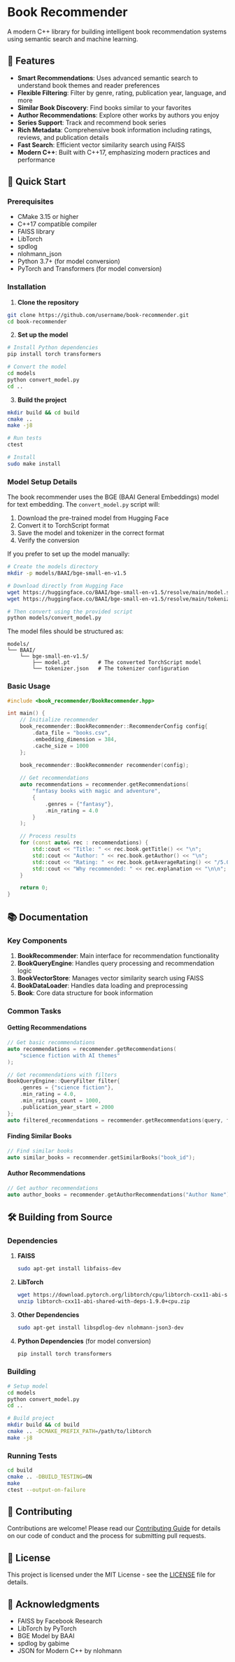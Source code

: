 # Book Recommender

A modern C++ library for building intelligent book recommendation systems using semantic search and machine learning.

## 🌟 Features

- **Smart Recommendations**: Uses advanced semantic search to understand book themes and reader preferences
- **Flexible Filtering**: Filter by genre, rating, publication year, language, and more
- **Similar Book Discovery**: Find books similar to your favorites
- **Author Recommendations**: Explore other works by authors you enjoy
- **Series Support**: Track and recommend book series
- **Rich Metadata**: Comprehensive book information including ratings, reviews, and publication details
- **Fast Search**: Efficient vector similarity search using FAISS
- **Modern C++**: Built with C++17, emphasizing modern practices and performance

## 🚀 Quick Start

### Prerequisites

- CMake 3.15 or higher
- C++17 compatible compiler
- FAISS library
- LibTorch
- spdlog
- nlohmann_json
- Python 3.7+ (for model conversion)
- PyTorch and Transformers (for model conversion)

### Installation

1. **Clone the repository**
```bash
git clone https://github.com/username/book-recommender.git
cd book-recommender
```

2. **Set up the model**
```bash
# Install Python dependencies
pip install torch transformers

# Convert the model
cd models
python convert_model.py
cd ..
```

3. **Build the project**
```bash
mkdir build && cd build
cmake ..
make -j8

# Run tests
ctest

# Install
sudo make install
```

### Model Setup Details

The book recommender uses the BGE (BAAI General Embeddings) model for text embedding. The `convert_model.py` script will:

1. Download the pre-trained model from Hugging Face
2. Convert it to TorchScript format
3. Save the model and tokenizer in the correct format
4. Verify the conversion

If you prefer to set up the model manually:

```bash
# Create the models directory
mkdir -p models/BAAI/bge-small-en-v1.5

# Download directly from Hugging Face
wget https://huggingface.co/BAAI/bge-small-en-v1.5/resolve/main/model.safetensors
wget https://huggingface.co/BAAI/bge-small-en-v1.5/resolve/main/tokenizer.json

# Then convert using the provided script
python models/convert_model.py
```

The model files should be structured as:
```
models/
└── BAAI/
    └── bge-small-en-v1.5/
        ├── model.pt         # The converted TorchScript model
        └── tokenizer.json   # The tokenizer configuration
```

### Basic Usage

```cpp
#include <book_recommender/BookRecommender.hpp>

int main() {
    // Initialize recommender
    book_recommender::BookRecommender::RecommenderConfig config{
        .data_file = "books.csv",
        .embedding_dimension = 384,
        .cache_size = 1000
    };
    
    book_recommender::BookRecommender recommender(config);

    // Get recommendations
    auto recommendations = recommender.getRecommendations(
        "fantasy books with magic and adventure",
        {
            .genres = {"fantasy"},
            .min_rating = 4.0
        }
    );

    // Process results
    for (const auto& rec : recommendations) {
        std::cout << "Title: " << rec.book.getTitle() << "\n";
        std::cout << "Author: " << rec.book.getAuthor() << "\n";
        std::cout << "Rating: " << rec.book.getAverageRating() << "/5.0\n";
        std::cout << "Why recommended: " << rec.explanation << "\n\n";
    }

    return 0;
}
```

## 📚 Documentation

### Key Components

1. **BookRecommender**: Main interface for recommendation functionality
2. **BookQueryEngine**: Handles query processing and recommendation logic
3. **BookVectorStore**: Manages vector similarity search using FAISS
4. **BookDataLoader**: Handles data loading and preprocessing
5. **Book**: Core data structure for book information

### Common Tasks

#### Getting Recommendations
```cpp
// Get basic recommendations
auto recommendations = recommender.getRecommendations(
    "science fiction with AI themes"
);

// Get recommendations with filters
BookQueryEngine::QueryFilter filter{
    .genres = {"science fiction"},
    .min_rating = 4.0,
    .min_ratings_count = 1000,
    .publication_year_start = 2000
};
auto filtered_recommendations = recommender.getRecommendations(query, filter);
```

#### Finding Similar Books
```cpp
// Find similar books
auto similar_books = recommender.getSimilarBooks("book_id");
```

#### Author Recommendations
```cpp
// Get author recommendations
auto author_books = recommender.getAuthorRecommendations("Author Name");
```

## 🛠️ Building from Source

### Dependencies

1. **FAISS**
   ```bash
   sudo apt-get install libfaiss-dev
   ```

2. **LibTorch**
   ```bash
   wget https://download.pytorch.org/libtorch/cpu/libtorch-cxx11-abi-shared-with-deps-1.9.0%2Bcpu.zip
   unzip libtorch-cxx11-abi-shared-with-deps-1.9.0+cpu.zip
   ```

3. **Other Dependencies**
   ```bash
   sudo apt-get install libspdlog-dev nlohmann-json3-dev
   ```

4. **Python Dependencies** (for model conversion)
   ```bash
   pip install torch transformers
   ```

### Building

```bash
# Setup model
cd models
python convert_model.py
cd ..

# Build project
mkdir build && cd build
cmake .. -DCMAKE_PREFIX_PATH=/path/to/libtorch
make -j8
```

### Running Tests

```bash
cd build
cmake .. -DBUILD_TESTING=ON
make
ctest --output-on-failure
```

## 🤝 Contributing

Contributions are welcome! Please read our [Contributing Guide](CONTRIBUTING.md) for details on our code of conduct and the process for submitting pull requests.

## 📝 License

This project is licensed under the MIT License - see the [LICENSE](LICENSE) file for details.

## 🙏 Acknowledgments

- FAISS by Facebook Research
- LibTorch by PyTorch
- BGE Model by BAAI
- spdlog by gabime
- JSON for Modern C++ by nlohmann